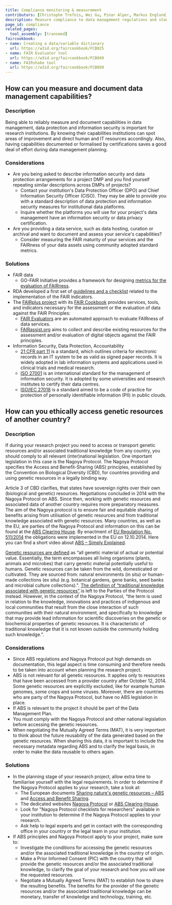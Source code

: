 ```yaml
---
title: Compliance monitoring & measurement
contributors: [Christophe Trefois, Wei Gu, Pinar Alper, Markus Englund, Vera Ortseifen]
description: Measure compliance to data management regulations and standards
page_id: compliance
related_pages:
  tool_assembly: [transmed]
faircookbook:
- name: Creating a data/variable dictionary
  url: https://w3id.org/faircookbook/FCB025
- name: FAIR Evaluator tool
  url: https://w3id.org/faircookbook/FCB049
- name: FAIRshake tool
  url: https://w3id.org/faircookbook/FCB050
---
```


## How can you measure and document data management capabilities?

### Description

Being able to reliably measure and document capabilities in data management, data protection and information security is important for research institutions.
By knowing their capabilities institutions can spot areas of improvement and direct human and IT resources accordingly. Also, having capabilities documented or formalised by certifications saves a good deal of effort during data management planning.


### Considerations

* Are you being asked to describe information security and data protection arrangements for a project DMP and you find yourself repeating similar descriptions across DMPs of projects?
  *  Contact your institution's Data Protection Officer (DPO) and Chief Information Security Officer (CISO). They may be able to provide you with a standard description of data protection and information security measures for institutional data platforms.
  *  Inquire whether the platforms you will use for your project's data management have an information security or data privacy certification.
* Are you providing a data service, such as data hosting, curation or archival and want to document and assess your service's capabilities?  
  *  Consider measuring the FAIR maturity of your services and the FAIRness of your data assets using community adopted standard metrics.


### Solutions

* FAIR data
  *  GO-FAIR Initiative provides a framework for designing [metrics for the evaluation of FAIRness](https://www.go-fair.org/2017/12/11/metrics-evaluation-fairness/).
* RDA developed a first set of [guidelines and a checklist](https://zenodo.org/record/3909563#.YKZV3i0RpN1) related to the implementation of the FAIR indicators.
* The [FAIRplus project](https://fairplus-project.eu) with its [FAIR Cookbook](https://fairplus.github.io/the-fair-cookbook/content/recipes/assessing-fairness.html#) provides services, tools, and indicators necessary for the assessment or the evaluation of data against the FAIR Principles:
    * [FAIR Evaluators](https://fairsharing.github.io/FAIR-Evaluator-FrontEnd/#!/#%2F!) are an automated approach to evaluate FAIRness of data services.
    * [FAIRassist.org](https://fairassist.org/#!/) aims to collect and describe existing resources for the assessment and/or evaluation of digital objects against the FAIR principles.
* Information Security, Data Protection, Accountability
  *  [21 CFR part 11](https://www.fda.gov/regulatory-information/search-fda-guidance-documents/part-11-electronic-records-electronic-signatures-scope-and-application) is a standard, which outlines criteria for electronic records in an IT system to be as valid as signed paper
records. It is widely adopted in lab information systems and applications used in clinical trials and medical research.
  *  [ISO 27001](https://www.iso.org/isoiec-27001-information-security.html) is an international standard for the management of information security. It is adopted by some universities and research institutes to certify their data centres.
  *  [ISO/IEC 27018](https://www.iso.org/standard/76559.html) is a standard aimed to be a code of practice for protection of personally identifiable information (PII) in public clouds.

## How can you ethically access genetic resources of another country?

### Description

If during your research project you need to access or transport genetic resources and/or associated traditional knowledge from any country, you should comply to all relevant (inter)national legislation. One important legislation in this case is the Nagoya Protocol. The Nagoya Protocol specifies the Access and Benefit-Sharing (ABS) principles, established by the Convention on Biological Diversity (CBD), for countries providing and using genetic resources in a legally binding way.

Article 3 of CBD clarifies, that states have sovereign rights over their own (biological and genetic) resources. Negotiations concluded in 2014 with the Nagoya Protocol on ABS. Since then, working with genetic resources and associated data of another country requires more preparatory measures. The aim of the Nagoya protocol is to ensure fair and equitable sharing of benefits arising from utilisation of genetic resources and from traditional knowledge associated with genetic resources. Many countries, as well as the EU, are parties of the Nagoya Protocol and information on this can be found at the [ABS Clearing House](https://absch.cbd.int/). By enactment of [EU Regulation No. 511/2014](https://eur-lex.europa.eu/legal-content/EN/TXT/?uri=CELEX:32014R0511) the obligations were implemented in the EU on 12.10.2014. Here you can find a short video about [ABS – Simply Explained](https://www.youtube.com/watch?v=09zflWUIKTQ&t=306s).

[Genetic resources are defined](https://ec.europa.eu/environment/nature/biodiversity/international/abs/pdf/Glossary%20for%20Europa.pdf) as “all genetic material of actual or potential value. Essentially, the term encompasses all living organisms (plants, animals and microbes) that carry genetic material potentially useful to humans. Genetic resources can be taken from the wild, domesticated or cultivated. They are sourced from: natural environments (in situ) or human-made collections (ex situ) (e.g. botanical gardens, gene banks, seed banks and microbial culture collections).".
[The definition of “traditional knowledge associated with genetic resources”](https://ec.europa.eu/environment/nature/biodiversity/international/abs/pdf/Glossary%20for%20Europa.pdf) is left to the Parties of the Protocol instead. However, in the context of the Nagoya Protocol, “the term is used in relation to the knowledge, innovations and practices of indigenous and local communities that result from the close interaction of such communities with their natural environment, and specifically to knowledge that may provide lead information for scientific discoveries on the genetic or biochemical properties of genetic resources. It is characteristic of traditional knowledge that it is not known outside the community holding such knowledge.”.


### Considerations

* Since ABS regulations and Nagoya Protocol put high demands on documentation, this legal aspect is time consuming and therefore needs to be taken into account when planning the research project.
* ABS is not relevant for all genetic resources. It applies only to resources that have been accessed from a provider country after October 12, 2014. Some genetic resources are explicitly excluded, like for example human genomes, some crops and some viruses. Moreover, there are countries who are party of the Nagoya Protocol, but have no ABS legislation in place.
* If ABS is relevant to the project it should be part of the Data Management Plan.
* You must comply with the Nagoya Protocol and other national legislation before accessing the genetic resources.
* When negotiating the Mutually Agreed Terms (MAT), it is very important to think about the future reusability of the data generated based on the genetic resources. When sharing this data, it is important to include the necessary metadata regarding ABS and to clarify the legal basis, in order to make the data reusable to others again.

### Solutions

* In the planning stage of your research project, allow extra time to familiarise yourself with the legal requirements. In order to determine if the Nagoya Protocol applies to your research, take a look at:
  * The European documents [Sharing nature's genetic resources – ABS](https://ec.europa.eu/environment/nature/biodiversity/international/abs/index_en.htm) and [Access and Benefit Sharing](https://ec.europa.eu/environment/nature/biodiversity/international/abs/material_en.htm).
  * The dedicated websites [Nagoya Protocol](https://www.cbd.int/abs/) or [ABS Clearing-House](https://absch.cbd.int/).
  * Look for "Nagoya Protocol checklists for researchers" available in your institution to determine if the Nagoya Protocol applies to your research.
  * Ask help to legal experts and get in contact with the corresponding office in your country or the legal team in your institution.
* If ABS principles and Nagoya Protocol apply to your project, make sure to:
  * Investigate the conditions for accessing the genetic resources and/or the associated traditional knowledge in the country of origin.
  * Make a Prior Informed Consent (PIC) with the country that will provide the genetic resources and/or the associated traditional knowledge, to clarify the goal of your research and how you will use the requested resources.
  * Negotiate a Mutually Agreed Terms (MAT) to establish how to share the resulting benefits. The benefits for the provider of the genetic resources and/or the associated traditional knowledge can be monetary, transfer of knowledge and technology, training, etc.
